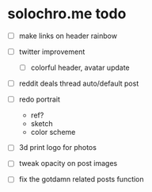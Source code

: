 # solochro.me todo

- [ ] make links on header rainbow

- [ ] twitter improvement
  - [ ] colorful header, avatar update
- [ ] reddit deals thread auto/default post
- [ ] redo portrait
  - ref?
  - sketch
  - color scheme
- [ ] 3d print logo for photos
- [ ] tweak opacity on post images
- [ ] fix the gotdamn related posts function
